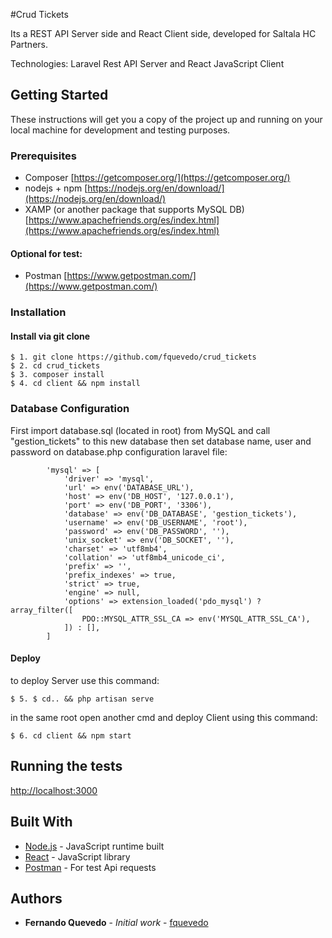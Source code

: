 #Crud Tickets 

Its a REST API Server side and React Client side, developed for Saltala HC Partners. 

Technologies: Laravel Rest API Server and React JavaScript Client

## Getting Started
These instructions will get you a copy of the project up and running on your local machine for development and testing purposes.

### Prerequisites
* Composer [https://getcomposer.org/](https://getcomposer.org/)
* nodejs + npm [https://nodejs.org/en/download/](https://nodejs.org/en/download/)
* XAMP (or another package that supports MySQL DB) [https://www.apachefriends.org/es/index.html](https://www.apachefriends.org/es/index.html)

#### Optional for test:
* Postman [https://www.getpostman.com/](https://www.getpostman.com/)

### Installation

#### Install via git clone
```
$ 1. git clone https://github.com/fquevedo/crud_tickets
$ 2. cd crud_tickets
$ 3. composer install
$ 4. cd client && npm install
```
### Database Configuration
First import database.sql (located in root) from MySQL and call "gestion_tickets" to this new database
then set database name, user and password on database.php configuration laravel file:
```
        'mysql' => [
            'driver' => 'mysql',
            'url' => env('DATABASE_URL'),
            'host' => env('DB_HOST', '127.0.0.1'),
            'port' => env('DB_PORT', '3306'),
            'database' => env('DB_DATABASE', 'gestion_tickets'),
            'username' => env('DB_USERNAME', 'root'),
            'password' => env('DB_PASSWORD', ''),
            'unix_socket' => env('DB_SOCKET', ''),
            'charset' => 'utf8mb4',
            'collation' => 'utf8mb4_unicode_ci',
            'prefix' => '',
            'prefix_indexes' => true,
            'strict' => true,
            'engine' => null,
            'options' => extension_loaded('pdo_mysql') ? array_filter([
                PDO::MYSQL_ATTR_SSL_CA => env('MYSQL_ATTR_SSL_CA'),
            ]) : [],
        ]
```
#### Deploy
to deploy Server use this command:
```
$ 5. $ cd.. && php artisan serve
```
in the same root open another cmd and deploy Client using this command:
```
$ 6. cd client && npm start
```

## Running the tests
[http://localhost:3000](https://localhost:3000)


## Built With
* [Node.js](https://nodejs.org/es/) - JavaScript runtime built 
* [React](https://es.reactjs.org) - JavaScript library
* [Postman](https://www.getpostman.com/) - For test Api requests

## Authors
* **Fernando Quevedo** - *Initial work* - [fquevedo](https://github.com/fquevedo)
